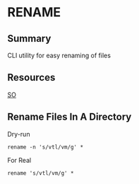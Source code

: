 # RENAME

## Summary
CLI utility for easy renaming of files

## Resources
[SO](https://stackoverflow.com/questions/33127000/renaming-all-files-in-one-folder-on-mac-os-x-yosemite)

## Rename Files In A Directory
Dry-run
```console
rename -n 's/vtl/vm/g' *
```
For Real
```console
rename 's/vtl/vm/g' *
```
